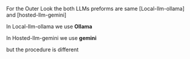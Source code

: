 For the Outer Look the both LLMs preforms are same [Local-llm-ollama] and [hosted-llm-gemini]



In Local-llm-ollama we use **Ollama**



In Hosted-llm-gemini we use **gemini**

but the procedure is different
